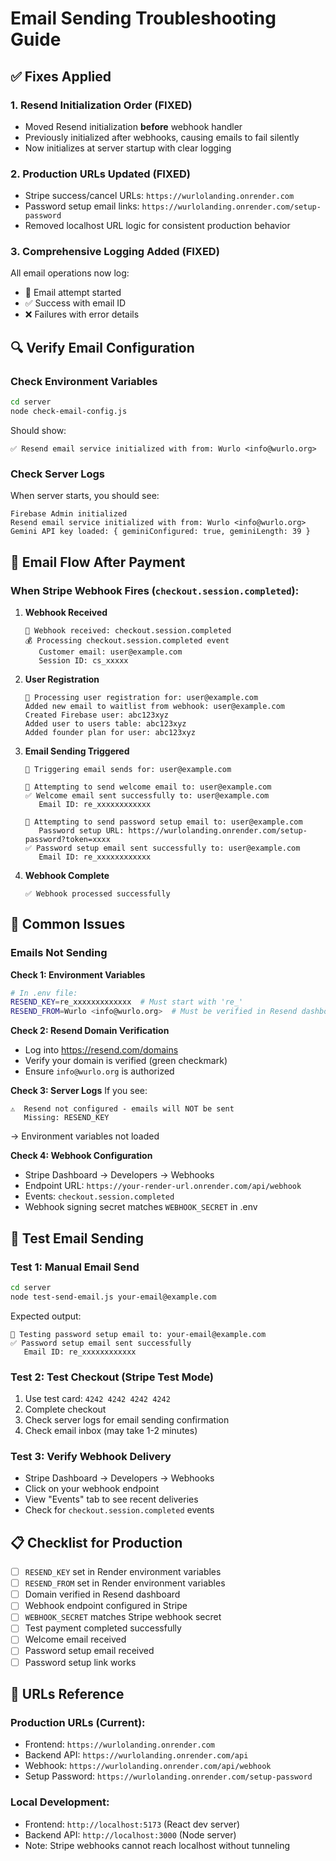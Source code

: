 # Email Sending Troubleshooting Guide

## ✅ Fixes Applied

### 1. **Resend Initialization Order** (FIXED)
- Moved Resend initialization **before** webhook handler
- Previously initialized after webhooks, causing emails to fail silently
- Now initializes at server startup with clear logging

### 2. **Production URLs Updated** (FIXED)
- Stripe success/cancel URLs: `https://wurlolanding.onrender.com`
- Password setup email links: `https://wurlolanding.onrender.com/setup-password`
- Removed localhost URL logic for consistent production behavior

### 3. **Comprehensive Logging Added** (FIXED)
All email operations now log:
- 📧 Email attempt started
- ✅ Success with email ID
- ❌ Failures with error details

## 🔍 Verify Email Configuration

### Check Environment Variables
```bash
cd server
node check-email-config.js
```

Should show:
```
✅ Resend email service initialized with from: Wurlo <info@wurlo.org>
```

### Check Server Logs
When server starts, you should see:
```
Firebase Admin initialized
Resend email service initialized with from: Wurlo <info@wurlo.org>
Gemini API key loaded: { geminiConfigured: true, geminiLength: 39 }
```

## 📨 Email Flow After Payment

### When Stripe Webhook Fires (`checkout.session.completed`):

1. **Webhook Received**
   ```
   🎯 Webhook received: checkout.session.completed
   💰 Processing checkout.session.completed event
      Customer email: user@example.com
      Session ID: cs_xxxxx
   ```

2. **User Registration**
   ```
   📝 Processing user registration for: user@example.com
   Added new email to waitlist from webhook: user@example.com
   Created Firebase user: abc123xyz
   Added user to users table: abc123xyz
   Added founder plan for user: abc123xyz
   ```

3. **Email Sending Triggered**
   ```
   📨 Triggering email sends for: user@example.com
   
   📧 Attempting to send welcome email to: user@example.com
   ✅ Welcome email sent successfully to: user@example.com
      Email ID: re_xxxxxxxxxxxx
   
   🔐 Attempting to send password setup email to: user@example.com
      Password setup URL: https://wurlolanding.onrender.com/setup-password?token=xxxx
   ✅ Password setup email sent successfully to: user@example.com
      Email ID: re_xxxxxxxxxxxx
   ```

4. **Webhook Complete**
   ```
   ✅ Webhook processed successfully
   ```

## 🚨 Common Issues

### Emails Not Sending

**Check 1: Environment Variables**
```bash
# In .env file:
RESEND_KEY=re_xxxxxxxxxxxxx  # Must start with 're_'
RESEND_FROM=Wurlo <info@wurlo.org>  # Must be verified in Resend dashboard
```

**Check 2: Resend Domain Verification**
- Log into https://resend.com/domains
- Verify your domain is verified (green checkmark)
- Ensure `info@wurlo.org` is authorized

**Check 3: Server Logs**
If you see:
```
⚠️  Resend not configured - emails will NOT be sent
   Missing: RESEND_KEY
```
→ Environment variables not loaded

**Check 4: Webhook Configuration**
- Stripe Dashboard → Developers → Webhooks
- Endpoint URL: `https://your-render-url.onrender.com/api/webhook`
- Events: `checkout.session.completed`
- Webhook signing secret matches `WEBHOOK_SECRET` in .env

## 🧪 Test Email Sending

### Test 1: Manual Email Send
```bash
cd server
node test-send-email.js your-email@example.com
```

Expected output:
```
📧 Testing password setup email to: your-email@example.com
✅ Password setup email sent successfully
   Email ID: re_xxxxxxxxxxxx
```

### Test 2: Test Checkout (Stripe Test Mode)
1. Use test card: `4242 4242 4242 4242`
2. Complete checkout
3. Check server logs for email sending confirmation
4. Check email inbox (may take 1-2 minutes)

### Test 3: Verify Webhook Delivery
- Stripe Dashboard → Developers → Webhooks
- Click on your webhook endpoint
- View "Events" tab to see recent deliveries
- Check for `checkout.session.completed` events

## 📋 Checklist for Production

- [ ] `RESEND_KEY` set in Render environment variables
- [ ] `RESEND_FROM` set in Render environment variables
- [ ] Domain verified in Resend dashboard
- [ ] Webhook endpoint configured in Stripe
- [ ] `WEBHOOK_SECRET` matches Stripe webhook secret
- [ ] Test payment completed successfully
- [ ] Welcome email received
- [ ] Password setup email received
- [ ] Password setup link works

## 🔗 URLs Reference

### Production URLs (Current):
- Frontend: `https://wurlolanding.onrender.com`
- Backend API: `https://wurlolanding.onrender.com/api`
- Webhook: `https://wurlolanding.onrender.com/api/webhook`
- Setup Password: `https://wurlolanding.onrender.com/setup-password`

### Local Development:
- Frontend: `http://localhost:5173` (React dev server)
- Backend API: `http://localhost:3000` (Node server)
- Note: Stripe webhooks cannot reach localhost without tunneling

